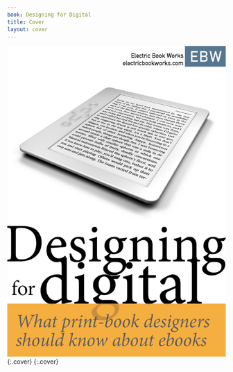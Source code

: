 ```yaml
---
book: Designing for Digital
title: Cover
layout: cover
---
```


![Cover](images/cover.jpg){:.cover}
{:.cover}
